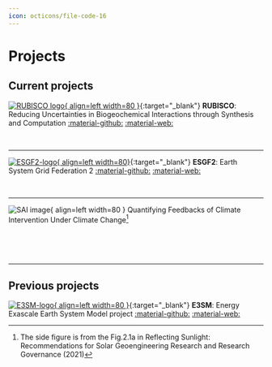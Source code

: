 ```yaml
---
icon: octicons/file-code-16
---
```


# Projects
<!-- md:version 0.1.0 -->
<!-- md:plugin [glightbox] -->


## Current projects

[![RUBISCO logo](https://avatars.githubusercontent.com/u/36375040?s=200&v=4){ align=left width=80 }](https://bgc-feedbacks.org){:target="_blank"}
__RUBISCO__: Reducing Uncertainties in Biogeochemical Interactions through Synthesis and Computation [:material-github:](https://github.com/rubisco-sfa)
[:material-web:](https://bgc-feedbacks.org)

<br>

---

[![ESGF2-logo](https://avatars.githubusercontent.com/u/84809734?s=200&v=4){ align=left width=80}](https://nvcl.energy.gov/activity/earth-system-grid-federation-2){:target="_blank"}
__ESGF2__: Earth System Grid Federation 2 
[:material-github:](https://github.com/esgf2-us)
[:material-web:](https://esgf2-us.github.io/)

<br>

---

![SAI image](https://nap.nationalacademies.org/openbook/25762/xhtml/images/img-48-1.jpg){ align=left width=80 } Quantifying Feedbacks of Climate Intervention Under Climate Change[^1]
<!-- from the Fig.2.1a in Reflecting Sunlight: Recommendations for Solar Geoengineering Research and Research Governance (2021) -->
<br>
<br>
<br>

---

## Previous projects


[![E3SM-logo](https://e3sm.org/wp-content/uploads/2023/05/E3SM_Logo.png){ align=left width=80 }](https://e3sm.org){:target="_blank"}
__E3SM__: Energy Exascale Earth System Model project
[:material-github:](https://github.com/E3SM-project/E3SM)
[:material-web:](https://e3sm.org)



<!-- - [publications] -->


<!-- [publications]: ../publications/index.md#Publications -->


[^1]: The side figure is from the Fig.2.1a in Reflecting Sunlight: Recommendations for Solar Geoengineering Research and Research Governance (2021)

